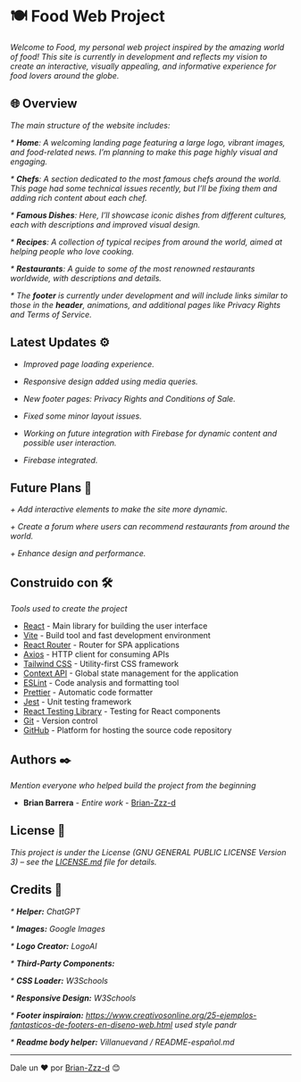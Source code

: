 # 🍽️ Food Web Project

_Welcome to Food, my personal web project inspired by the amazing world of food! This site is currently in development and reflects my vision to create an interactive, visually appealing, and informative experience for food lovers around the globe._

## 🌐 Overview

_The main structure of the website includes:_

_* **Home**: A welcoming landing page featuring a large logo, vibrant images, and food-related news. I’m planning to make this page highly visual and engaging._

_* **Chefs**: A section dedicated to the most famous chefs around the world. This page had some technical issues recently, but I’ll be fixing them and adding rich content about each chef._

_* **Famous Dishes**: Here, I’ll showcase iconic dishes from different cultures, each with descriptions and improved visual design._

_* **Recipes**: A collection of typical recipes from around the world, aimed at helping people who love cooking._

_* **Restaurants**: A guide to some of the most renowned restaurants worldwide, with descriptions and details._

_* The **footer** is currently under development and will include links similar to those in the **header**, animations, and additional pages like Privacy Rights and Terms of Service._

## Latest Updates ⚙️ 

- _Improved page loading experience._

- _Responsive design added using media queries._

- _New footer pages: Privacy Rights and Conditions of Sale._

- _Fixed some minor layout issues._

- _Working on future integration with Firebase for dynamic content and possible user interaction._

- _Firebase integrated._

## Future Plans 🚀  

_+ Add interactive elements to make the site more dynamic._

_+ Create a forum where users can recommend restaurants from around the world._

_+ Enhance design and performance._

## Construido con 🛠️

_Tools used to create the project_

* [React](https://reactjs.org/) - Main library for building the user interface
* [Vite](https://vitejs.dev/) - Build tool and fast development environment
* [React Router](https://reactrouter.com/) - Router for SPA applications
* [Axios](https://axios-http.com/) - HTTP client for consuming APIs
* [Tailwind CSS](https://tailwindcss.com/) - Utility-first CSS framework
* [Context API](https://reactjs.org/docs/context.html) - Global state management for the application
* [ESLint](https://eslint.org/) -  Code analysis and formatting tool
* [Prettier](https://prettier.io/) - Automatic code formatter
* [Jest](https://jestjs.io/) - Unit testing framework
* [React Testing Library](https://testing-library.com/docs/react-testing-library/intro/) - Testing for React components
* [Git](https://git-scm.com/) - Version control
* [GitHub](https://github.com/) - Platform for hosting the source code repository

## Authors ✒️

_Mention everyone who helped build the project from the beginning_

* **Brian Barrera** - *Entire work* - [Brian-Zzz-d](https://github.com/Brian-Zzz-d)

## License 📄

_This project is under the License (GNU GENERAL PUBLIC LICENSE Version 3) – see the [LICENSE.md](LICENSE.md) file for details._

## Credits 🙌

_* **Helper:** ChatGPT_

_* **Images:** Google Images_

_* **Logo Creator:** LogoAI_

_* **Third-Party Components:**_

_* **CSS Loader:** W3Schools_

_* **Responsive Design:** W3Schools_

_* **Footer inspiraion:** https://www.creativosonline.org/25-ejemplos-fantasticos-de-footers-en-diseno-web.html used style pandr_

_* **Readme body helper:** Villanuevand / README-español.md_



---
Dale un ❤️ por [Brian-Zzz-d](https://github.com/Brian-Zzz-d) 😊